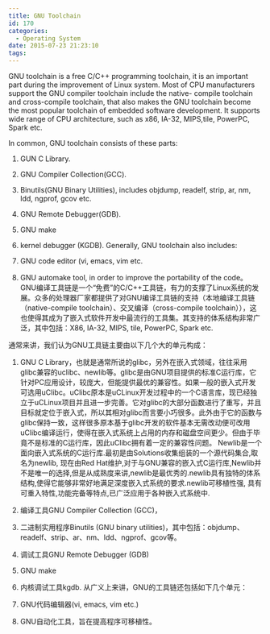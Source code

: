 ```yaml
---
title: GNU Toolchain
id: 170
categories:
  - Operating System
date: 2015-07-23 21:23:10
tags:
---
```


GNU toolchain is a free C/C++ programming toolchain, it is an important part during the improvement of Linux system. Most of CPU manufacturers support the GNU compiler toolchain include the native- compile toolchain and cross-compile toolchain, that also makes the GNU toolchain become the most popular toolchain of embedded software development. It supports wide range of CPU architecture, such as x86, IA-32, MIPS,tile, PowerPC, Spark etc.

In common, GNU toolchain consists of these parts:

1.  GUN C Library.
2.  GNU Compiler Collection(GCC).
3.  Binutils(GNU Binary Utilities), includes objdump, readelf, strip, ar, nm, ldd, ngprof, gcov etc.
4.  GNU Remote Debugger(GDB).
5.  GNU make
6.  kernel debugger (KGDB).
Generally, GNU toolchain also includes:

1.  GNU code editor (vi, emacs, vim etc.
2.  GNU automake tool, in order to improve the portability of the code。
GNU编译工具链是一个“免费”的C/C++工具链，有力的支撑了Linux系统的发展。众多的处理器厂家都提供了对GNU编译工具链的支持（本地编译工具链（native-compile toolchain）、交叉编译（cross-compile toolchain）），这也使得其成为了嵌入式软件开发中最流行的工具集。其支持的体系结构非常广泛，其中包括：X86, IA-32, MIPS, tile, PowerPC, Spark etc.

通常来讲，我们认为GNU工具链主要由以下几个大的单元构成：

1.  GNU C Library，也就是通常所说的glibc，另外在嵌入式领域，往往采用glibc兼容的uclibc、newlib等。glibc是由GNU项目提供的标准C运行库，它针对PC应用设计，较庞大，但能提供最优的兼容性。如果一般的嵌入式开发可选用uClibc。uClibc原本是uCLinux开发过程中的一个C语言库，现已经独立于uCLinux项目并且进一步完善。它对glibc的大部分函数进行了重写，并且目标就定位于嵌入式，所以其相对glibc而言要小巧很多。此外由于它的函数与glibc保持一致，这样很多原本基于glibc开发的软件基本无需改动便可改用uClibc编译运行，使得在嵌入式系统上占用的内存和磁盘空间更少。但由于毕竟不是标准的C运行库，因此uClibc拥有着一定的兼容性问题。 Newlib是一个面向嵌入式系统的C运行库.最初是由Solutions收集组装的一个源代码集合,取名为newlib, 现在由Red Hat维护,对于与GNU兼容的嵌入式C运行库,Newlib并不是唯一的选择,但是从成熟度来讲,newlib是最优秀的.newlib具有独特的体系结构,使得它能够非常好地满足深度嵌入式系统的要求.newlib可移植性强, 具有可重入特性,功能完备等特点,已广泛应用于各种嵌入式系统中.
2.  编译工具GNU Compiler Collection (GCC)，
3.  二进制实用程序Binutils (GNU binary utilities)，其中包括：objdump、readelf、strip、ar、nm、ldd、ngprof、gcov等。
4.  调试工具GNU Remote Debugger (GDB)
5.  GNU make
6.  内核调试工具kgdb.
从广义上来讲，GNU的工具链还包括如下几个单元：

1.  GNU代码编辑器(vi, emacs, vim etc.)
2.  GNU自动化工具，旨在提高程序可移植性。